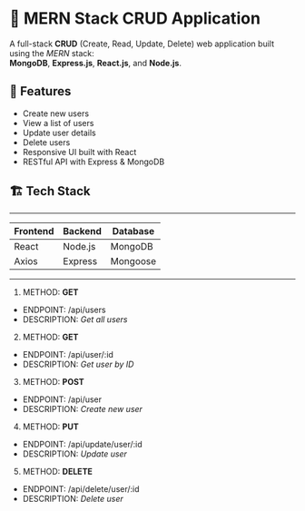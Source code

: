 # 🧩 MERN Stack CRUD Application

A full-stack **CRUD** (Create, Read, Update, Delete) web application built using the *MERN* stack:  
**MongoDB**, **Express.js**, **React.js**, and **Node.js**.

## 🚀 Features

- Create new users
- View a list of users
- Update user details
- Delete users
- Responsive UI built with React
- RESTful API with Express & MongoDB

## 🏗️ Tech Stack
 --------------------------------
| Frontend | Backend  | Database |
|----------|----------|----------|
| React    | Node.js  | MongoDB  |
| Axios    | Express  | Mongoose |
 --------------------------------

1. METHOD: **GET**
- ENDPOINT: /api/users
- DESCRIPTION: *Get all users*

2. METHOD: **GET**
- ENDPOINT: /api/user/:id
- DESCRIPTION: *Get user by ID*

3. METHOD: **POST**
- ENDPOINT: /api/user
- DESCRIPTION: *Create new user*

4. METHOD: **PUT**
- ENDPOINT: /api/update/user/:id
- DESCRIPTION: *Update user*

5. METHOD: **DELETE**
- ENDPOINT: /api/delete/user/:id
- DESCRIPTION: *Delete user*

